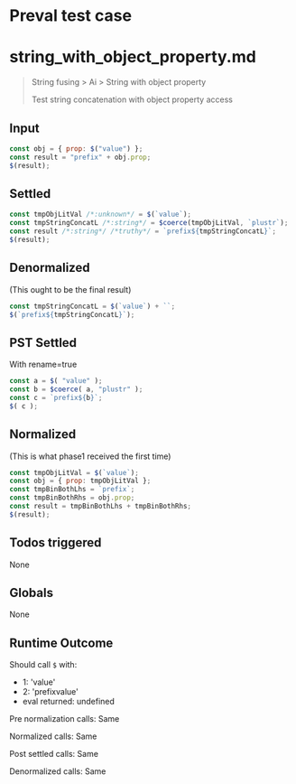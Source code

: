 # Preval test case

# string_with_object_property.md

> String fusing > Ai > String with object property
>
> Test string concatenation with object property access

## Input

`````js filename=intro
const obj = { prop: $("value") };
const result = "prefix" + obj.prop;
$(result);
`````


## Settled


`````js filename=intro
const tmpObjLitVal /*:unknown*/ = $(`value`);
const tmpStringConcatL /*:string*/ = $coerce(tmpObjLitVal, `plustr`);
const result /*:string*/ /*truthy*/ = `prefix${tmpStringConcatL}`;
$(result);
`````


## Denormalized
(This ought to be the final result)

`````js filename=intro
const tmpStringConcatL = $(`value`) + ``;
$(`prefix${tmpStringConcatL}`);
`````


## PST Settled
With rename=true

`````js filename=intro
const a = $( "value" );
const b = $coerce( a, "plustr" );
const c = `prefix${b}`;
$( c );
`````


## Normalized
(This is what phase1 received the first time)

`````js filename=intro
const tmpObjLitVal = $(`value`);
const obj = { prop: tmpObjLitVal };
const tmpBinBothLhs = `prefix`;
const tmpBinBothRhs = obj.prop;
const result = tmpBinBothLhs + tmpBinBothRhs;
$(result);
`````


## Todos triggered


None


## Globals


None


## Runtime Outcome


Should call `$` with:
 - 1: 'value'
 - 2: 'prefixvalue'
 - eval returned: undefined

Pre normalization calls: Same

Normalized calls: Same

Post settled calls: Same

Denormalized calls: Same
